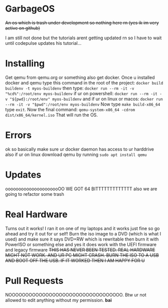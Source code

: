 # GarbageOS
~~An os which is trash under development so nothing here rn (yes ik im very active on github)~~

I am still not done but the tutorials arent getting updated rn so I have to wait until codepulse updates his tutorial...
# Installing
Get qemu from qemu.org or something also get docker.
Once u installed docker and qemu type this command in the root of the project: `docker build buildenv -t myos-buildenv` then type: `docker run --rm -it -v "%cd%":/root/env myos-buildenv` if ur on powershell: `docker run --rm -it -v "${pwd}:/root/env" myos-buildenv` and if ur on linux or macos: `docker run --rm -it -v "$pwd":/root/env myos-buildenv`
Now type `make build-x86_64` type `exit`. Now the final command: `qemu-system-x86_64 -cdrom dist/x86_64/kernel.iso` That will run the OS.
# Errors
ok so basically make sure ur docker daemon has access to ur harddrive also if ur on linux download qemu by running `sudo apt install qemu`
# Updates
ooooooooooooooooooooOO WE GOT 64 BITTTTTTTTTTTTT
also we are going to refactor some trash
# Real Hardware
Turns out it works! I ran it on one of my laptops and it works just fine
so go ahead and try it out for ur self! Burn the iso image to a DVD (which is what I used) and make sure it says DVD+RW which is rewritable then burn it with PowerISO or something else and yes it does work with the UEFI firmware and legacy firmware
~~THIS HAS NEVER BEEN TESTED. REAL HARDWARE MIGHT NOT WORK. AND UR PC MIGHT CRASH. BURN THE ISO TO A USB AND BOOT OFF THE USB. IF IT WORKED THEN I AM HAPPY FOR U~~
# Pull Requests
NOOOOOOOOOOOOOOOOOOOOOOOOOOOOOOOOOO. Btw ur not allowed to edit anything without my permission. **bai**
